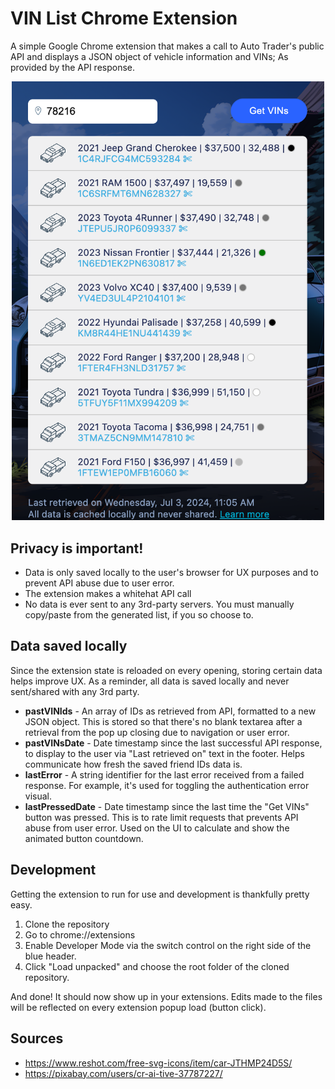 # VIN List Chrome Extension
A simple Google Chrome extension that makes a call to Auto Trader's public API and displays a JSON object of vehicle information and VINs; As provided by the API response.

<p align="center">
  <img src="https://github.com/michaelminter/vin-explorer/blob/master/assets/screenshots/screenshot.png?raw=true" alt="Screenshot of the extension" width="500px" style="max-width: 100%">
</p>

## Privacy is important!

* Data is only saved locally to the user's browser for UX purposes and to prevent API abuse due to user error.
* The extension makes a whitehat API call
* No data is ever sent to any 3rd-party servers. You must manually copy/paste from the generated list, if you so choose to.

## Data saved locally

Since the extension state is reloaded on every opening, storing certain data helps improve UX. As a reminder, all data is saved locally and never sent/shared with any 3rd party.

* **pastVINIds** - An array of IDs as retrieved from API, formatted to a new JSON object. This is stored so that there's no blank textarea after a retrieval from the pop up closing due to navigation or user error.
* **pastVINsDate** - Date timestamp since the last successful API response, to display to the user via "Last retrieved on" text in the footer. Helps communicate how fresh the saved friend IDs data is.
* **lastError** - A string identifier for the last error received from a failed response. For example, it's used for toggling the authentication error visual.
* **lastPressedDate** - Date timestamp since the last time the "Get VINs" button was pressed. This is to rate limit requests that prevents API abuse from user error. Used on the UI to calculate and show the animated button countdown.

## Development

Getting the extension to run for use and development is thankfully pretty easy.

1. Clone the repository
2. Go to chrome://extensions
3. Enable Developer Mode via the switch control on the right side of the blue header.
4. Click "Load unpacked" and choose the root folder of the cloned repository.

And done! It should now show up in your extensions. Edits made to the files will be reflected on every extension popup load (button click).

## Sources
- https://www.reshot.com/free-svg-icons/item/car-JTHMP24D5S/
- https://pixabay.com/users/cr-ai-tive-37787227/
